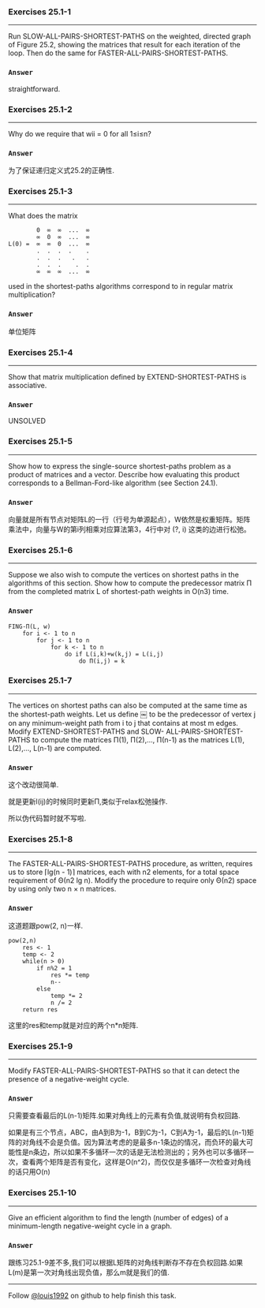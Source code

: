 ### Exercises 25.1-1
***
Run SLOW-ALL-PAIRS-SHORTEST-PATHS on the weighted, directed graph of Figure 25.2, showing the matrices that result for each iteration of the loop. Then do the same for FASTER-ALL-PAIRS-SHORTEST-PATHS.

### `Answer`

straightforward.


### Exercises 25.1-2
***
Why do we require that wii = 0 for all 1≤i≤n?

### `Answer`
为了保证递归定义式25.2的正确性.

### Exercises 25.1-3
***
What does the matrix
		
		 	0  ∞  ∞  ...  ∞
		 	∞  0  ∞  ...  ∞
	L(0) =  ∞  ∞  0  ...  ∞
		 	.  .  .  .    .
		 	.  .  .   .   .
		 	.  .  .    .  .
		 	∞  ∞  ∞  ...  ∞
used in the shortest-paths algorithms correspond to in regular matrix multiplication?

### `Answer`
单位矩阵
				

### Exercises 25.1-4
***
Show that matrix multiplication defined by EXTEND-SHORTEST-PATHS is associative.

### `Answer`
UNSOLVED

### Exercises 25.1-5
***
Show how to express the single-source shortest-paths problem as a product of matrices and a vector. Describe how evaluating this product corresponds to a Bellman-Ford-like algorithm (see Section 24.1).

### `Answer`
向量就是所有节点对矩阵L的一行（行号为单源起点），W依然是权重矩阵。矩阵乘法中，向量与W的第i列相乘对应算法第3，4行中对 (?, i) 这类的边进行松弛。

### Exercises 25.1-6
***
Suppose we also wish to compute the vertices on shortest paths in the algorithms of this section. Show how to compute the predecessor matrix Π from the completed matrix L of shortest-path weights in O(n3) time.

### `Answer`
	FING-Π(L, w)
		for i <- 1 to n
			for j <- 1 to n
				for k <- 1 to n
					do if L(i,k)+w(k,j) = L(i,j)
						do Π(i,j) = k
						
### Exercises 25.1-7
***
The vertices on shortest paths can also be computed at the same time as the shortest-path weights. Let us define ￼ to be the predecessor of vertex j on any minimum-weight path from i to j that contains at most m edges. Modify EXTEND-SHORTEST-PATHS and SLOW- ALL-PAIRS-SHORTEST-PATHS to compute the matrices Π(1), Π(2),..., Π(n-1) as the matrices L(1), L(2),..., L(n-1) are computed.

### `Answer`
这个改动很简单. 

就是更新l(ij)的时候同时更新Π,类似于relax松弛操作.

所以伪代码暂时就不写啦.
		
### Exercises 25.1-8
***
The FASTER-ALL-PAIRS-SHORTEST-PATHS procedure, as written, requires us to store
⌈lg(n - 1)⌉ matrices, each with n2 elements, for a total space requirement of Θ(n2 lg n). Modify the procedure to require only Θ(n2) space by using only two n × n matrices.

### `Answer`
这道题跟pow(2, n)一样.

	pow(2,n)
		res <- 1
		temp <- 2
		while(n > 0)
			if n%2 = 1
				res *= temp
				n--
			else
				temp *= 2
				n /= 2
		return res
		
这里的res和temp就是对应的两个n*n矩阵.
				

### Exercises 25.1-9
***
Modify FASTER-ALL-PAIRS-SHORTEST-PATHS so that it can detect the presence of a negative-weight cycle.

### `Answer`
只需要查看最后的L(n-1)矩阵.如果对角线上的元素有负值,就说明有负权回路.

如果是有三个节点，ABC，由A到B为-1，B到C为-1，C到A为-1，最后的L(n-1)矩阵的对角线不会是负值。因为算法考虑的是最多n-1条边的情况，而负环的最大可能性是n条边，所以如果不多循环一次的话是无法检测出的；另外也可以多循环一次，查看两个矩阵是否有变化，这样是O(n^2)，而仅仅是多循环一次检查对角线的话只用O(n)


### Exercises 25.1-10
***
Give an efficient algorithm to find the length (number of edges) of a minimum-length negative-weight cycle in a graph.

### `Answer`				
跟练习25.1-9差不多,我们可以根据L矩阵的对角线判断存不存在负权回路.如果L(m)是第一次对角线出现负值，那么m就是我们的值.

***
Follow [@louis1992](https://github.com/gzc) on github to help finish this task.
